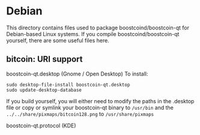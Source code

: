 
Debian
====================
This directory contains files used to package boostcoind/boostcoin-qt
for Debian-based Linux systems. If you compile boostcoind/boostcoin-qt yourself, there are some useful files here.

## bitcoin: URI support ##


boostcoin-qt.desktop  (Gnome / Open Desktop)
To install:

	sudo desktop-file-install boostcoin-qt.desktop
	sudo update-desktop-database

If you build yourself, you will either need to modify the paths in
the .desktop file or copy or symlink your boostcoin-qt binary to `/usr/bin`
and the `../../share/pixmaps/bitcoin128.png` to `/usr/share/pixmaps`

boostcoin-qt.protocol (KDE)

